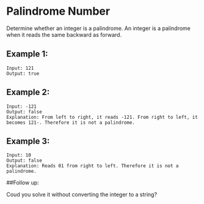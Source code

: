 # Palindrome Number

Determine whether an integer is a palindrome. An integer is a palindrome when it reads the same backward as forward.

## Example 1:
```text
Input: 121
Output: true
```

## Example 2:
```text
Input: -121
Output: false
Explanation: From left to right, it reads -121. From right to left, it becomes 121-. Therefore it is not a palindrome.
```

## Example 3:
```text
Input: 10
Output: false
Explanation: Reads 01 from right to left. Therefore it is not a palindrome.
```

##Follow up:

Coud you solve it without converting the integer to a string?
